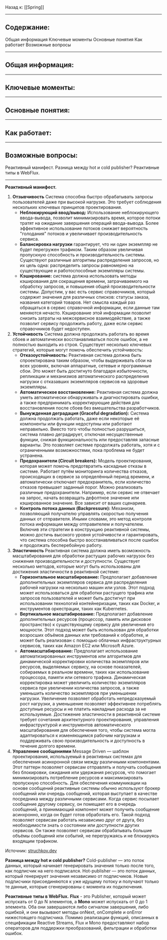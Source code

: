 Назад к: [[Spring]]

---
## Содержание:

Общая информация
Ключевые моменты
Основные понятия
Как работает
Возможные вопросы

---
## Общая информация:


---
## Ключевые моменты:


---
## Основные понятия:


---
## Как работает:


---
## Возможные вопросы:
Реактивный манифест.
Разница между hot и cold publisher?
Реактивные типы в WebFlux.

---

**Реактивный манифест.**
1. **Отзывчивость**
	Система способна быстро обрабатывать запросы пользователей даже при высокой нагрузке. Это требует соблюдения нескольких ключевых принципов проектирования.  
	- **Неблокирующий ввод/вывод:** Использование неблокирующего ввода-вывода, позволит минимизировать время, которое потоки тратят на ожидание завершения операций ввода-вывода. Более эффективное использование потоков снижает вероятность "голодания" потоков и увеличивает производительность сервиса.
	- **Балансировка нагрузки** гарантирует, что ни один экземпляр не будет перегружен трафиком. Таким образом увеличивая пропускную способность и производительность системы. Существуют различные алгоритмы распределения запросов, но их цель одна: распределить запросы равномерно на существующие и работоспособные экземпляры системы.
	- **Кэширование:** система должна использовать методы кэширования для сокращения времени, затрачиваемого на обработку запросов, и повышения общей производительности системы. Допустим, у вас есть сервис справочников, который содержит значения для различных списков: статусы заказа, названия категорий товаров. Нет смысла каждый раз обращаться в сервис справочной информации, если данные там меняются нечасто. Кэширование этой информации позволит снизить затраты на межсервисное взаимодействие, а также позволит сервису продолжить работу, даже если сервис справочников будет недоступен.
2. **Устойчивость**
	Система должна продолжать работать во время сбоев и автоматически восстанавливаться после ошибок, а не полностью выходить из строя.
	Существует несколько ключевых стратегий, которые могут помочь обеспечить устойчивость:  
	- **Отказоустойчивость:** Реактивная система должна быть спроектирована таким образом, чтобы выдерживать сбои на всех уровнях, включая аппаратные, сетевые и программные сбои. Это может быть достигнуто благодаря избыточности, репликации и механизмов автоматического распределения нагрузки с отказавших экземпляров сервисов на здоровые экземпляры.
	- **Автоматическое восстановление:** Реактивная система должна уметь автоматически обнаруживать и диагностировать ошибки, а также предпринимать корректирующие действия для восстановления после сбоев без вмешательства разработчиков.
	- **Вынужденная деградация (Graceful degradation):** Система должна продолжать работать, даже если некоторые её компоненты или функции недоступны или работают неправильно. Вместо того чтобы полностью разрушиться, система плавно деградирует, отключая несущественные функции, снижая функциональность или предоставляя запасные варианты. Это позволяет системе продолжать работать, хотя и с ограниченными возможностями, пока проблема не будет устранена.
	- **Предохранители (Circuit breakers):** Модель проектирования, которая может помочь предотвратить каскадные отказы в системе. Работает путём мониторинга количества отказов, происходящих в сервисе за определённый период времени, и автоматически отключает предохранитель, если количество отказов превышает заданный порог. Можно реализовать различные предохранители. Например, если сервис не отвечает на запрос, начать возвращать дефолтное значение или кэшированное значение. Все зависит от ваших сценариев.
	- **Контроль потока данных (Backpressure):** Механизм, позволяющий получателю управлять скоростью получения данных от отправителя. Иными словами, это метод контроля потока информации между отправителем и получателем.
	Включив эти стратегии в конструкцию реактивной системы, можно достичь высокого уровня устойчивости и гарантировать, что система способна быстро восстанавливаться после ошибок и продолжать бесперебойную работу.
3. **Эластичность**
	Реактивная система должна иметь возможность масштабирования для обработки растущих рабочих нагрузок без снижения производительности и доступности.
	Существует несколько методов, которые могут быть использованы для достижения эластичности в реактивной системе:
	- **Горизонтальное масштабирование:** Предполагает добавление дополнительных экземпляров сервиса для распределения рабочей нагрузки на несколько машин или узлов. Этот подход может использоваться для обработки растущего трафика или запросов пользователей и может быть достигнут при использовании технологий контейнеризации, таких как Docker, и инструментов оркестрации, таких как Kubernetes.
	- **Вертикальное масштабирование:** Предполагает добавление дополнительных ресурсов (процессор, память или дисковое пространство) к существующему сервису для увеличения его мощности. Этот подход может быть использован для обработки возросших объёмов данных или требований к обработке, и может быть реализован с помощью облачных инфраструктурных сервисов, таких как Amazon EC2 или Microsoft Azure.
	- **Автомасштабирование:** Предполагает использование автоматизированных инструментов или алгоритмов для динамической корректировки количества экземпляров или ресурсов, выделяемых сервису, на основе показателей, собираемых в реальном времени, таких как использование процессора, памяти или сетевого трафика. Динамическая корректировка может увеличить количество экземпляров сервиса при увеличении количества запросов, а также уменьшить количество экземпляров при уменьшении нагрузки. Увеличение позволяет обработать непредсказуемый рост нагрузки, а уменьшение позволяет эффективнее потреблять доступные ресурсы и не платить накладные расхода за не используемые.
	Достижение эластичности в реактивной системе требует сочетания архитектурного проектирования, управления инфраструктурой и инструментов автоматического масштабирования для обеспечения того, чтобы система могла адаптироваться к изменяющимся рабочим нагрузкам и поддерживать свою производительность и доступность в течение долгого времени.
4. **Управление сообщениями**
	Message Driven — шаблон проектирования, используемый в реактивных системах для обеспечения асинхронной связи между различными компонентами. Этот паттерн позволяет сервисам отправлять и получать сообщения без блокировки, ожидания или удержания ресурсов, что помогает минимизировать потребление ресурсов и максимизировать пропускную способность.
	Для обеспечения коммуникации на основе сообщений реактивные системы обычно используют брокер сообщений или очередь сообщений, которая выступает в качестве посредника между различными сервисами. Когда сервис посылает сообщение другому сервису, он помещает его в очередь сообщений, а принимающий компонент может получить сообщение асинхронно, когда он будет готов обработать его.
	Такой подход позволяет сервисам работать независимо друг от друга, без необходимости знать о состоянии или доступности других сервисов. Он также позволяет сервисам обрабатывать большие объёмы сообщений или событий, не перегружаясь и не блокируясь входящим трафиком.

Источник: [struchkov.dev](https://struchkov.dev/blog/ru/overview-of-reactive-programming/)

**Разница между hot и cold publisher?**
Cold-publisher — это поток данных, который начинает генерировать значения только после того, как подписчик на него подписался. 
Hot-publisher — это поток данных, который генерирует значения независимо от подписчиков. Новые подписчики присоединяются к уже идущему потоку и получают только те данные, которые сгенерированы с момента их подключения. 

**Реактивные типы в WebFlux.**
**Flux** - это Publisher, который может испускать от 0 до N элементов, а **Mono** может испускать от 0 до 1 элемента. Оба они завершаются либо сигналом завершения, либо ошибкой, и они вызывают методы onNext, onComplete и onError нижестоящего подписчика. Помимо реализации функций, описанных в спецификации Reactive Streams, Flux и Mono предоставляют набор операторов для поддержки преобразований, фильтрации и обработки ошибок.
